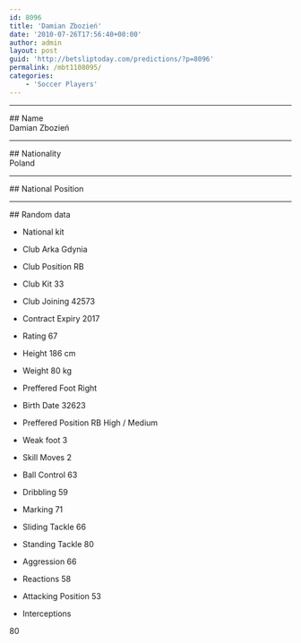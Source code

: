 ```yaml
---
id: 8096
title: 'Damian Zbozień'
date: '2010-07-26T17:56:40+00:00'
author: admin
layout: post
guid: 'http://betsliptoday.com/predictions/?p=8096'
permalink: /mbt1108095/
categories:
    - 'Soccer Players'
---
```


- - - - - -

\## Name  
 Damian Zbozień

- - - - - -

\## Nationality  
 Poland

- - - - - -

\## National Position

- - - - - -

\## Random data

- National kit
- Club
 Arka Gdynia

- Club Position
 RB

- Club Kit
 33

- Club Joining
 42573

- Contract Expiry
 2017

- Rating
 67

- Height
 186 cm

- Weight
 80 kg

- Preffered Foot
 Right

- Birth Date
 32623

- Preffered Position
 RB High / Medium

- Weak foot
 3

- Skill Moves
 2

- Ball Control
 63

- Dribbling
 59

- Marking
 71

- Sliding Tackle
 66

- Standing Tackle
 80

- Aggression
 66

- Reactions
 58

- Attacking Position
 53

- Interceptions

 80